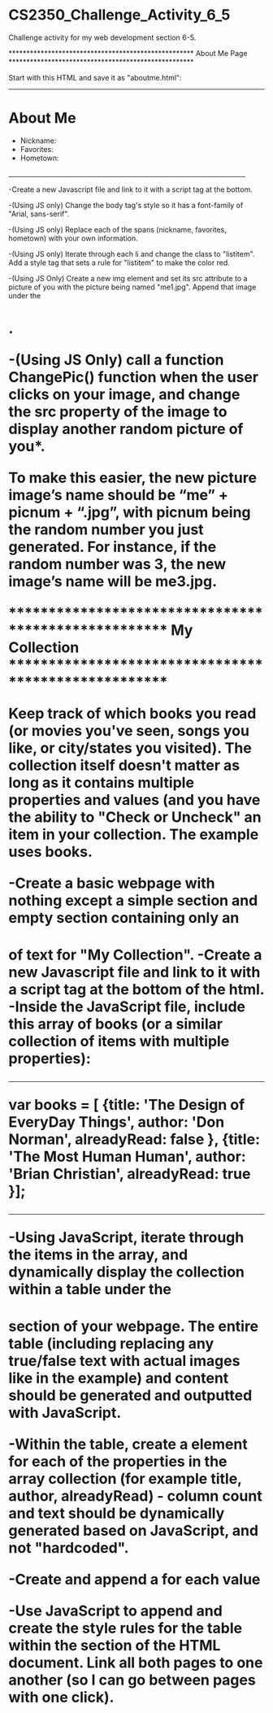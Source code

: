 # CS2350_Challenge_Activity_6_5
 Challenge activity for my web development section 6-5.

**************************************************** About Me Page ****************************************************


Start with this HTML and save it as "aboutme.html":

_________________________________________________________________________
<!DOCTYPE html>
<html>
 <head>
  <meta charset="utf-8"/>
  <title>About Me</title>
</head>
<body>
  <h1>About Me</h1>
  
  <ul>
    <li>Nickname: <span id="nickname"></span></li>
    <li>Favorites:  <span id="favorites"></span></li>
    <li>Hometown: <span id="hometown"></span></li>
   </ul>
  
 </body>
</html>
_________________________________________________________________________

-Create a new Javascript file and link to it with a script tag at the bottom.

-(Using JS only) Change the body tag's style so it has a font-family of "Arial, sans-serif".

-(Using JS only) Replace each of the spans (nickname, favorites, hometown) with your own information.

-(Using JS only) Iterate through each li and change the class to "listitem". Add a style tag that sets a rule for "listitem" to make the color red.

-(Using JS Only) Create a new img element and set its src attribute to a picture of you with the picture being named "me1.jpg". Append that       image under the <h1>.

-(Using JS Only) call a function ChangePic() function when the user clicks on your image, and change the src property of the image to display another random picture of you*.

To make this easier, the new picture image’s name should be “me” + picnum + “.jpg”, with picnum being the random number you just generated. For instance, if the random number was 3, the new image’s name will be me3.jpg.


**************************************************** My Collection ****************************************************

Keep track of which books you read (or movies you've seen, songs you like, or city/states you visited).  The collection itself doesn't matter as long as it contains multiple properties and values (and you have the ability to "Check or Uncheck" an item in your collection.  The example uses books.

-Create a basic webpage with nothing except a simple <head> section and empty <body> section containing only an <h1> of text for "My Collection".
-Create a new Javascript file and link to it with a script tag at the bottom of the html.
-Inside the JavaScript file, include this array of books (or a similar collection of items with multiple properties):

_________________________________________________________________________
var books = [
  {title: 'The Design of EveryDay Things',
   author: 'Don Norman',
   alreadyRead: false
  },
  {title: 'The Most Human Human',
  author: 'Brian Christian',
  alreadyRead: true
  }];
_________________________________________________________________________

-Using JavaScript, iterate through the items in the array, and dynamically display the collection within a table under the <h1> section of your webpage.   The entire table (including replacing any true/false text with actual images like in the example) and content should be generated and outputted with JavaScript. 

-Within the table, create a <th> element for each of the properties in the array collection (for example title, author, alreadyRead) - column count and text should be dynamically generated based on JavaScript, and not "hardcoded".

-Create and append a <tr> for each value

-Use JavaScript to append and create the style rules for the table within the <head> section of the HTML document.
Link all both pages to one another (so I can go between pages with one click).